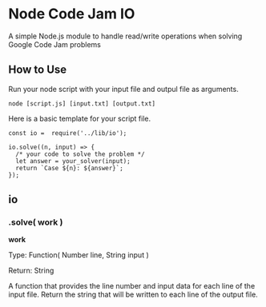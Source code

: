 # Node Code Jam IO
A simple Node.js module to handle read/write operations when solving Google Code Jam problems

## How to Use
Run your node script with your input file and outpul file as arguments.

```node [script.js] [input.txt] [output.txt]```

Here is a basic template for your script file.

```
const io =  require('../lib/io');

io.solve((n, input) => {
  /* your code to solve the problem */
  let answer = your_solver(input);
  return `Case ${n}: ${answer}`;
});
```

## io
### .solve( work )
**work**

Type: Function( Number line, String input )

Return: String

A function that provides the line number and input data for each line of the input file. Return the string that will be written to each line of the output file.
